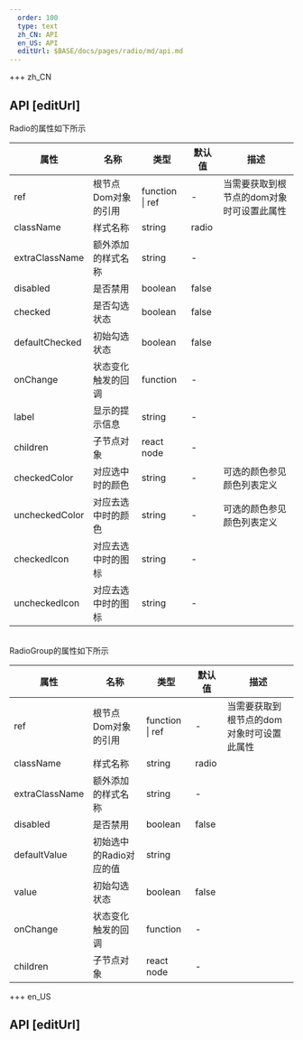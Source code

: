 ```yaml
---   
  order: 100
  type: text
  zh_CN: API
  en_US: API
  editUrl: $BASE/docs/pages/radio/md/api.md
---      
```


+++  zh_CN
## API [editUrl]       
Radio的属性如下所示    


| 属性 | 名称 | 类型 | 默认值 | 描述 |
| --- | --- | --- | --- | --- |
| ref | 根节点Dom对象的引用 | function \| ref | - | 当需要获取到根节点的dom对象时可设置此属性 |
| className | 样式名称 | string | radio |  |
| extraClassName | 额外添加的样式名称 | string | - |  |
| disabled | 是否禁用 | boolean | false |  |
| checked | 是否勾选状态 | boolean | false |  |
| defaultChecked | 初始勾选状态 | boolean | false |  |
| onChange | 状态变化触发的回调 | function | - |  |
| label | 显示的提示信息 | string | - |  |
| children | 子节点对象 | react node | - |  |
| checkedColor | 对应选中时的颜色 | string | - | 可选的颜色参见颜色列表定义 |
| uncheckedColor | 对应去选中时的颜色 | string | - | 可选的颜色参见颜色列表定义 |
| checkedIcon | 对应去选中时的图标 | string | - |  |
| uncheckedIcon | 对应去选中时的图标 | string | - |  |

<br/>
RadioGroup的属性如下所示    


| 属性 | 名称 | 类型 | 默认值 | 描述 |
| --- | --- | --- | --- | --- |
| ref | 根节点Dom对象的引用 | function \| ref | - | 当需要获取到根节点的dom对象时可设置此属性 |
| className | 样式名称 | string | radio |  |
| extraClassName | 额外添加的样式名称 | string | - |  |
| disabled | 是否禁用 | boolean | false |  |
| defaultValue | 初始选中的Radio对应的值 | string |  |  |
| value | 初始勾选状态 | boolean | false |  |
| onChange | 状态变化触发的回调 | function | - |  |
| children | 子节点对象 | react node | - |  |


+++ en_US
## API [editUrl]     

